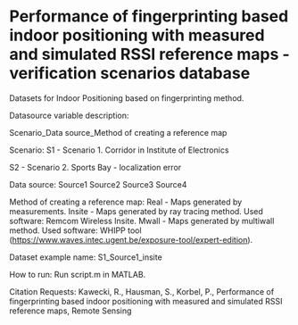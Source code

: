 # Performance of fingerprinting based indoor positioning with measured and simulated RSSI reference maps - verification scenarios database
Datasets for Indoor Positioning based on fingerprinting method.

Datasource variable description:

Scenario_Data source_Method of creating a reference map 

Scenario:
S1 - Scenario 1. Corridor in Institute of Electronics

S2 - Scenario 2. Sports Bay - localization error

Data source:
Source1
Source2
Source3
Source4

Method of creating a reference map:
Real   - Maps generated by measurements.
Insite - Maps generated by ray tracing method. Used software: Remcom Wireless Insite.
Mwall  - Maps generated by multiwall method. Used software: WHIPP tool (https://www.waves.intec.ugent.be/exposure-tool/expert-edition).

Dataset example name:
S1_Source1_insite

How to run:
Run script.m in MATLAB.

Citation Requests:
Kawecki, R., Hausman, S., Korbel, P., Performance of fingerprinting based indoor positioning with measured and simulated RSSI reference maps, Remote Sensing
